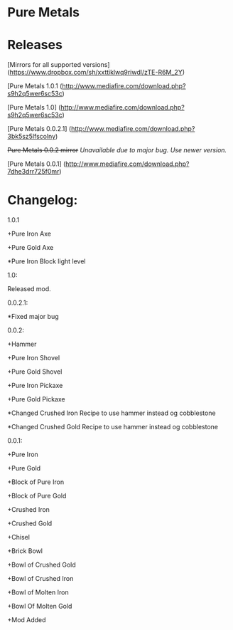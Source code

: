 Pure Metals
==========

Releases
==========

[Mirrors for all supported versions] (https://www.dropbox.com/sh/xxttiklwq9riwdl/zTE-R6M_2Y)

[Pure Metals 1.0.1 (http://www.mediafire.com/download.php?s9h2q5wer6sc53c)

[Pure Metals 1.0] (http://www.mediafire.com/download.php?s9h2q5wer6sc53c)

[Pure Metals 0.0.2.1] (http://www.mediafire.com/download.php?3bk5sz5lfscolny)

<del>Pure Metals 0.0.2 mirror</del> <i>Unavailable due to major bug. Use newer version.</i>

[Pure Metals 0.0.1] (http://www.mediafire.com/download.php?7dhe3drr725f0mr)

Changelog:
==========

1.0.1

+Pure Iron Axe

+Pure Gold Axe

*Pure Iron Block light level

1.0:

Released mod.

0.0.2.1:

*Fixed major bug

0.0.2:

+Hammer

+Pure Iron Shovel

+Pure Gold Shovel

+Pure Iron Pickaxe

+Pure Gold Pickaxe

*Changed Crushed Iron Recipe to use hammer instead og cobblestone

*Changed Crushed Gold Recipe to use hammer instead og cobblestone

0.0.1:

+Pure Iron

+Pure Gold

+Block of Pure Iron

+Block of Pure Gold

+Crushed Iron

+Crushed Gold

+Chisel

+Brick Bowl

+Bowl of Crushed Gold

+Bowl of Crushed Iron

+Bowl of Molten Iron

+Bowl Of Molten Gold

+Mod Added
